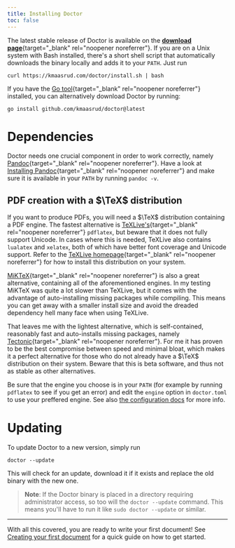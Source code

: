 ```yaml
---
title: Installing Doctor
toc: false
---
```


The latest stable release of Doctor is available on the [**download page**](https://github.com/kmaasrud/doctor/releases){target="_blank" rel="noopener noreferrer"}. If you are on a Unix system with Bash installed, there's a short shell script that automatically downloads the binary locally and adds it to your `PATH`. Just run

```shell
curl https://kmaasrud.com/doctor/install.sh | bash
```

If you have the [Go tool](https://golang.org/doc/install){target="_blank" rel="noopener noreferrer"} installed, you can alternatively download Doctor by running:

```shell
go install github.com/kmaasrud/doctor@latest
```

# Dependencies

Doctor needs one crucial component in order to work correctly, namely [Pandoc](https://pandoc.org/){target="_blank" rel="noopener noreferrer"}. Have a look at [Installing Pandoc](https://pandoc.org/installing.html){target="_blank" rel="noopener noreferrer"} and make sure it is available in your `PATH` by running `pandoc -v`.


## PDF creation with a $\TeX$ distribution

If you want to produce PDFs, you will need a $\TeX$ distribution containing a PDF engine. The fastest alternative is [TeXLive's](https://tug.org/texlive/){target="_blank" rel="noopener noreferrer"} `pdflatex`, but beware that it does not fully support Unicode. In cases where this is needed, TeXLive also contains `lualatex` and `xelatex`, both of which have better font coverage and Unicode support. Refer to the [TeXLive homepage](https://tug.org/texlive/){target="_blank" rel="noopener noreferrer"} for how to install this distribution on your system.

[MiKTeX](https://miktex.org/){target="_blank" rel="noopener noreferrer"} is also a great alternative, containing all of the aforementioned engines. In my testing MiKTeX was quite a lot slower than TeXLive, but it comes with the advantage of auto-installing missing packages while compiling. This means you can get away with a smaller install size and avoid the dreaded dependency hell many face when using TeXLive.

That leaves me with the lightest alternative, which is self-contained, reasonably fast and auto-installs missing packages, namely [Tectonic](https://tectonic-typesetting.github.io/){target="_blank" rel="noopener noreferrer"}. For me it has proven to be the best compromise between speed and minimal bloat, which makes it a perfect alternative for those who do not already have a $\TeX$ distribution on their system. Beware that this is beta software, and thus not as stable as other alternatives.

Be sure that the engine you choose is in your `PATH` (for example by running `pdflatex` to see if you get an error) and edit the `engine` option in `doctor.toml` to use your preffered engine. See also [the configuration docs](config#build) for more info.

# Updating

To update Doctor to a new version, simply run

```shell
doctor --update
```

This will check for an update, download it if it exists and replace the old binary with the new one.

> **Note**: If the Doctor binary is placed in a directory requiring administrator access, so too will the `doctor --update` command. This means you'll have to run it like `sudo doctor --update` or similar.

---

With all this covered, you are ready to write your first document! See [Creating your first document](creating-your-first-document) for a quick guide on how to get started.
